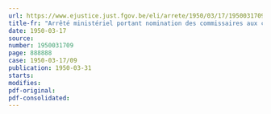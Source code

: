 ```yaml
---
url: https://www.ejustice.just.fgov.be/eli/arrete/1950/03/17/1950031709/justel
title-fr: "Arrêté ministériel portant nomination des commissaires aux comptes de l'Institut d'assurance des employés privés, de Malmedy, et fixant les vacations, les indemnités de séjour et de déplacement des membres du collège des liquidateurs, des membres du comité consultatif et des commissaires de cet organisme."
date: 1950-03-17
source:
number: 1950031709
page: 888888
case: 1950-03-17/09
publication: 1950-03-31
starts:
modifies:
pdf-original:
pdf-consolidated:
---
```


